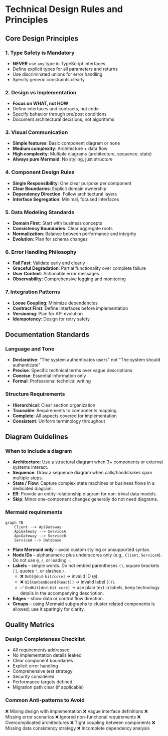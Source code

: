 # Technical Design Rules and Principles

## Core Design Principles

### 1. Type Safety is Mandatory

- **NEVER** use `any` type in TypeScript interfaces
- Define explicit types for all parameters and returns
- Use discriminated unions for error handling
- Specify generic constraints clearly

### 2. Design vs Implementation

- **Focus on WHAT, not HOW**
- Define interfaces and contracts, not code
- Specify behavior through pre/post conditions
- Document architectural decisions, not algorithms

### 3. Visual Communication

- **Simple features**: Basic component diagram or none
- **Medium complexity**: Architecture + data flow
- **High complexity**: Multiple diagrams (architecture, sequence, state)
- **Always pure Mermaid**: No styling, just structure

### 4. Component Design Rules

- **Single Responsibility**: One clear purpose per component
- **Clear Boundaries**: Explicit domain ownership
- **Dependency Direction**: Follow architectural layers
- **Interface Segregation**: Minimal, focused interfaces

### 5. Data Modeling Standards

- **Domain First**: Start with business concepts
- **Consistency Boundaries**: Clear aggregate roots
- **Normalization**: Balance between performance and integrity
- **Evolution**: Plan for schema changes

### 6. Error Handling Philosophy

- **Fail Fast**: Validate early and clearly
- **Graceful Degradation**: Partial functionality over complete failure
- **User Context**: Actionable error messages
- **Observability**: Comprehensive logging and monitoring

### 7. Integration Patterns

- **Loose Coupling**: Minimize dependencies
- **Contract First**: Define interfaces before implementation
- **Versioning**: Plan for API evolution
- **Idempotency**: Design for retry safety

## Documentation Standards

### Language and Tone

- **Declarative**: "The system authenticates users" not "The system should authenticate"
- **Precise**: Specific technical terms over vague descriptions
- **Concise**: Essential information only
- **Formal**: Professional technical writing

### Structure Requirements

- **Hierarchical**: Clear section organization
- **Traceable**: Requirements to components mapping
- **Complete**: All aspects covered for implementation
- **Consistent**: Uniform terminology throughout

## Diagram Guidelines

### When to include a diagram

- **Architecture**: Use a structural diagram when 3+ components or external systems interact.
- **Sequence**: Draw a sequence diagram when calls/handshakes span multiple steps.
- **State / Flow**: Capture complex state machines or business flows in a dedicated diagram.
- **ER**: Provide an entity-relationship diagram for non-trivial data models.
- **Skip**: Minor one-component changes generally do not need diagrams.

### Mermaid requirements

```mermaid
graph TB
    Client --> ApiGateway
    ApiGateway --> ServiceA
    ApiGateway --> ServiceB
    ServiceA --> Database
```

- **Plain Mermaid only** – avoid custom styling or unsupported syntax.
- **Node IDs** – alphanumeric plus underscores only (e.g., `Client`, `ServiceA`). Do not use `@`, `/`, or leading `-`.
- **Labels** – simple words. Do not embed parentheses `()`, square brackets `[]`, quotes `"`, or slashes `/`.
  - ❌ `DnD[@dnd-kit/core]` → invalid ID (`@`).
  - ❌ `UI[KanbanBoard(React)]` → invalid label (`()`).
  - ✅ `DndKit[dnd-kit core]` → use plain text in labels, keep technology details in the accompanying description.
- **Edges** – show data or control flow direction.
- **Groups** – using Mermaid subgraphs to cluster related components is allowed; use it sparingly for clarity.

## Quality Metrics

### Design Completeness Checklist

- All requirements addressed
- No implementation details leaked
- Clear component boundaries
- Explicit error handling
- Comprehensive test strategy
- Security considered
- Performance targets defined
- Migration path clear (if applicable)

### Common Anti-patterns to Avoid

❌ Mixing design with implementation
❌ Vague interface definitions
❌ Missing error scenarios
❌ Ignored non-functional requirements
❌ Overcomplicated architectures
❌ Tight coupling between components
❌ Missing data consistency strategy
❌ Incomplete dependency analysis
